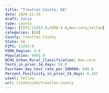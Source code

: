 ```yaml
---
title: "Treutlen County, GA"
date: 2020-11-15
draft: false
type: county
tags: [FIPS:13283.0,FEMA:4.0,Non-core,Yellow]
categories: [GA]
County: Treutlen County
State: GA
FIPS: 13283.0
FEMA_Region: 4.0
Population: 6901.0
NCHS_Urban_Rural_Classification: Non-core
Tests_in_prior_14_days: 58.0
Fourteen_day_test_rate_per_100000: 840.0
Percent_Positivity_in_prior_14_days: 0.103
Level: Yellow
url: /states/GA/treutlen-county
---
```



